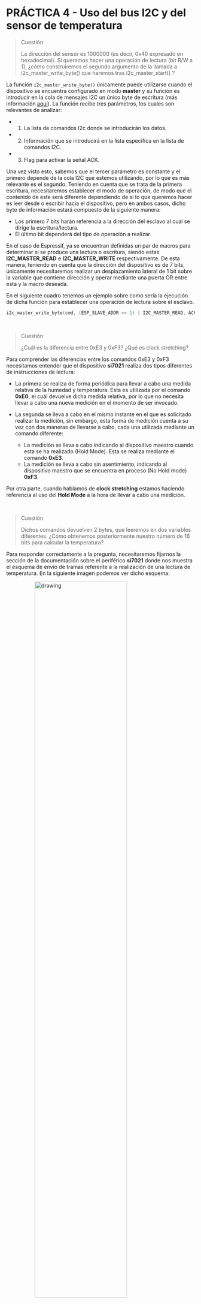 # PRÁCTICA 4 - Uso del bus I2C y del sensor de temperatura

>Cuestión
>
>La dirección del sensor es 1000000 (es decir, 0x40 expresado en hexadecimal). Si queremos hacer una operación de lectura (bit R/W a 1), ¿cómo construiremos el segundo argumento de la llamada a i2c_master_write_byte() que haremos tras i2c_master_start() ?

La función `i2c_master_write_byte()` únicamente puede utilizarse cuando el dispositivo se encuentra configurado en modo **master** y su función es introducir en la cola de mensajes I2C un único byte de escritura (más información [aquí](https://docs.espressif.com/projects/esp-idf/en/latest/esp32/api-reference/peripherals/i2c.html)). La función recibe tres parámetros, los cuales son relevantes de analizar:
 - 1) La lista de comandos I2c donde se introducirán los datos.
 - 2) Información que se introducirá en la lista especifica en la lista de comandos I2C.
 - 3) Flag para activar la señal ACK.

Una vez visto esto, sabemos que el tercer parámetro es constante y el primero depende de la cola I2C que estemos utilizando, por lo que es más relevante es el segundo. Teniendo en cuenta que se trata de la primera escritura, necesitaremos establecer el modo de operación, de modo que el contenido de este será diferente dependiendo de si lo que queremos hacer es leer desde o escribir hacia el dispositivo, pero en ambos casos, dicho byte de información estará compuesto de la siguiente manera:
 - Los primero 7 bits harán referencia a la dirección del esclavo al cual se dirige la escritura/lectura.
 - El último bit dependerá del tipo de operación a realizar.

En el caso de Espressif, ya se encuentran definidas un par de macros para determinar si se produce una lectura o escritura, siendo estas **I2C_MASTER_READ** e **I2C_MASTER_WRITE** respectivamente. De esta manera, teniendo en cuenta que la dirección del dispositivo es de 7 bits, únicamente necesitaremos realizar un desplazamiento lateral de 1 bit sobre la variable que contiene dirección y operar mediante una puerta OR entre esta y la macro deseada.

En el siguiente cuadro tenemos un ejemplo sobre como sería la ejecución de dicha función para establecer una operación de lectura sobre el esclavo.

```C
i2c_master_write_byte(cmd, (ESP_SLAVE_ADDR << 1) | I2C_MASTER_READ, ACK_EN);
```



<br />

>Cuestión
>
>¿Cuál es la diferencia entre 0xE3 y 0xF3? ¿Qué es clock stretching?


Para comprender las diferencias entre los comandos 0xE3 y 0xF3 necesitamos entender que el dispositivo **si7021** realiza dos tipos diferentes de instrucciones de lectura:

- La primera se realiza de forma periódica para llevar a cabo una medida relativa de la humedad y temperatura. Esta es utilizada por el comando **0xE0**, el cuál devuelve dicha medida relativa, por lo que no necesita llevar a cabo una nueva medición en el momento de ser invocado.

- La segunda se lleva a cabo en el mismo instante en el que es solicitado realizar la medición, sin embargo, esta forma de medición cuenta a su vez con dos maneras de llevarse a cabo, cada una utilizada mediante un comando diferente:
    - La medición se lleva a cabo indicando al dispositivo maestro cuando esta se ha realizado (Hold Mode). Esta se realiza mediante el comando **0xE3**.
    - La medición se lleva a cabo sin asentimiento, indicando al dispositivo maestro que se encuentra en proceso (No Hold mode) **0xF3**.

Por otra parte, cuando hablamos de **clock stretching** estamos haciendo referencia al uso del **Hold Mode** a la hora de llevar a cabo una medición.




<br />

>Cuestión
>
>Dichos comandos devuelven 2 bytes, que leeremos en dos variables diferentes. ¿Cómo obtenemos posteriormente nuestro número de 16 bits para calcular la temperatura?

Para responder correctamente a la pregunta, necesitaremos fijarnos la sección de la documentación sobre el periférico **si7021** donde nos muestra el esquema de envío de tramas referente a la realización de una lectura de temperatura. En la siguiente imagen podemos ver dicho esquema:

<img src="images/lecturaHumedad_tramas.png" alt="drawing" style="width:70%; 
    display: block;
    margin-left: auto;
    margin-right: auto;
    margin-top: 1%;
    margin-botton: 1%;
"/>

La primera parte de la cadena se corresponde con la conexión y el establecimiento del modo de lectura mediante la escritura en el dispositivo. Por el contrario si nos fijamos en los dos últimos mensajes enviados por el sistema esclavo, el cuál esta escrito en un color más claro, podemos ver que estos son llamados MS Byte (Most Significant) y LS Byte (Least Significant), los cuales corresponden con el bit de mayor y menor valor significativamente.

Una vez hemos obtenido ambos bytes de información, únicamente necesitaremos combinarlos en una variable de 16 bits y operar para obtener la temperatura en grados mediante la siguiente fórmula:

<img src="images/lecturaHumedad_formula.png" alt="drawing" style="width:70%; 
    display: block;
    margin-left: auto;
    margin-right: auto;
    margin-top: 1%;
    margin-botton: 1%;
"/>



<br />

## Ejercicio obligatorio - Uso de I2Ctools

>Ejercicio obligatorio
>
>Compila y prueba el ejemplo i2c_tools de la carpeta de ejemplos (examples/peripherals/i2c/i2c_tools). Conecta el sensor a los pines indicados por defecto (también a Vcc y a tierra) y ejecuta al comando i2cdetect. Prueba a los distintos comandos disponibles para tratar de leer información del sensor.

Para realizar el presente ejercicio, primero necesitaremos conectar el sensor **si7021** a los pines configurados por defecto dependiendo del SoC que estemos utilizando. Para esto podemos visualizar el fichero **README.md** del ejemplo, donde se nos indica cuales son las conexiones que deberemos llevar a cabo. En el siguiente cuadro podremos ver la configuración indicada:

```md

**Note:** The following pin assignments are used by default, you can change them with `i2cconfig` command at any time.

|                     | SDA    | SCL    | GND  | Other | VCC  |
| ------------------- | ------ | ------ | ---- | ----- | ---- |
| ESP32 I2C Master    | GPIO18 | GPIO19 | GND  | GND   | 3.3V |
| ESP32-S2 I2C Master | GPIO18 | GPIO19 | GND  | GND   | 3.3V |
| ESP32-S3 I2C Master | GPIO1  | GPIO2  | GND  | GND   | 3.3V |
| ESP32-C3 I2C Master | GPIO5  | GPIO6  | GND  | GND   | 3.3V |
| ESP32-C2 I2C Master | GPIO5  | GPIO6  | GND  | GND   | 3.3V |
| ESP32-H2 I2C Master | GPIO1  | GPIO2  | GND  | GND   | 3.3V |
| Sensor              | SDA    | SCL    | GND  | WAK   | VCC  |

**Note:** It is recommended to add external pull-up resistors for SDA/SCL pins to make the communication more stable, though the driver will enable internal pull-up resistors.
```

Una vez ejecutado el ejemplo, podremos ver un menú de opciones que nos muestras los diferentes comandos a poder utilizar. Lo primero será realizar una configuración del puerto I2C donde especifiquemos las conexiones que vamos a realizar mediante la instrucción `12cconfig`". En el siguiente cuadro tenemosS un ejemplo de configuración para nuestro SoC STM32:

```BASH
i2c-tools> i2cconfig --port=0 --sda=18 --scl=19 --freq=100000
```

Posteriormente utilizaremos la instrucción `i2cdetect`, cuyo propósito es escanear el bus I2C en busca de posibles dispositivos conectados al mismo. Como resultado obtenemos la siguiente salida en forma de cuadro, la cual nos indica que detecta un total de dos dispositivos, uno situado en la dirección 0x00 y otro en la dirección 0x40. Este último se trata de nuestro sensor de temperatura y humedad.

```BASH

i2c-tools> i2cdetect
     0  1  2  3  4  5  6  7  8  9  a  b  c  d  e  f
00: 00 -- -- -- -- -- -- -- -- -- -- -- -- -- -- -- 
10: -- -- -- -- -- -- -- -- -- -- -- -- -- -- -- -- 
20: -- -- -- -- -- -- -- -- -- -- -- -- -- -- -- -- 
30: -- -- -- -- -- -- -- -- -- -- -- -- -- -- -- -- 
40: 40 -- -- -- -- -- -- -- -- -- -- -- -- -- -- -- 
50: -- -- -- -- -- -- -- -- -- -- -- -- -- -- -- -- 
60: -- -- -- -- -- -- -- -- -- -- -- -- -- -- -- -- 
70: -- -- -- -- -- -- -- -- -- -- -- -- -- -- -- -- 
```

Una vez que ya conocemos la dirección del dispositivo, llevaremos a cabo una lectura de la temperatura medida por el mismo, la cual solicitaremos a través del acceso al registro 0xF3. Debemos tener en cuenta, que antes de poder realizar la lectura desde el dispositivo, necesitamos enviar un mensaje de escritura hacia el registro que queremos leer en cuestión. Esto quiere decir que deberemos realizar la siguientes secuencia:

 1) Mensaje de escritura hacia el registro ha leer sin ningún parámetro en el campo Valor.
 2) Mensaje de lectura del registro que queremos leer con una longitud lo suficientemente grande como para poder obtener toda la información necesaria (en nuestro caso 2).

```BASH
i2c-tools> i2cset -c 0x40 -r 0xF3
I (75432) cmd_i2ctools: Write OK
i2c-tools> i2cget -c 0x40 -l 2
0x65 0x44 
```

En este punto ya hemos obtenido los datos de lectura de temperatura llevados a cabo por el sensor, por lo que únicamente necesitaríamos operar con los mismos para poder llevar a cabo el cálculo de dicho valor en grados, utilizando para ello la formula indicada anteriormente.



<br />

### Verificación del CRC en el sensor si7021

>Ejercicio avanzado
>
>El sensor Si7021 permite el cálculo de un byte de checksum (CRC) para comprobar que no ha habido errores en el envío. Completa el código del componente para leer dicho byte y comprobar que no ha habido errores. Conviene leer la sección 5.1 y una librería para el cálculo de CRC como la ofrecida por BARR.


Para poder llevar a cabo el presente ejercicio vamos a utilizar tanto el componente **si7021** visto en prácticas anteriores como la librería de cálculo de CRC indicada en el enunciado. Por esto, el primer paso será crear un nuevo proyecto e integrar ambos componentes dentro del mismo, de manera que puedan ser  visibles el uso desde el otro y a su vez utilizados desde la función `app_main()`. En la siguiente imagen podemos ver la estructura general del proyecto:

<img src="images/estructura_checkCRC.png" alt="drawing" style="width:40%; 
    display: block;
    margin-left: auto;
    margin-right: auto;
    margin-top: 1%;
    margin-botton: 1%;
"/>

Una vez implementados todos los componentes, configuraremos el fichero **crc.h** para que en el momento de llevar a cabo el cálculo, este se realice de la misma manera que se desarrollo dentro del componente **si7021**, pudiendo ser así comparables. Debemos tener en cuenta la información que nos proporciona la guía del componente sobre el cálculo del crc:
 - El cálculo se produce de forma polinómica mediante la fórmula **x8 + x5 + x4 + 1**.
 - Se realiza una inicialización al valor **0x00**. 

 Teniendo esto en cuenta, la configuración llevada a cabo en dicho fichero será la siguiente:

 ```C
 #define CRC8


#if defined(CRC8)

typedef unsigned char  crc;

#define CRC_NAME			"CRC-8"
#define POLYNOMIAL			0x131
#define INITIAL_REMAINDER	0x0000
#define FINAL_XOR_VALUE		0x0000
#define REFLECT_DATA		FALSE
#define REFLECT_REMAINDER	FALSE
#define CHECK_VALUE			0x29B1
```

La verificación del crc obtenido se llevará a cabo en el componente **si7021**, donde se definirán nuevas funciones que tienen como objetivo llevar a cabo una lectura y realizar dicha comprobación. Además de esto, con el objetivo de poder mostrar los datos obtenidos y las operaciones con los mismos a nivel de bit, se han utilizado un par de funciones obtenidas desde el siguiente [enlace](https://jameshfisher.com/2017/02/23/printing-bits/), las cuales se ejecutarán mediante un modo *verbose*. En el siguiente cuadro podemos ver la operación con los datos dentro de dichas funciones en el fichero **si7021.h**:

```C
//****************************************************
// FUNCIONES AGREGADAS PARA REALIZAR EL CÁLCULO DE CRC
//****************************************************

void print_byte_as_bits(char val);
void print_bits(char * ty, char * val, unsigned char * bytes, size_t num_bytes);

esp_err_t readTemperature_withCRC(const i2c_port_t i2c_num, float *temperature, bool *crcResult, bool verboseFlag);
esp_err_t _getSensorReading_withCRC(const i2c_port_t i2c_num, const uint8_t command, float *output, bool *crcResult, bool verboseFlag, float (*fn)(const uint16_t));
```

El pinto interesante del ejercicio es la comprobación del código crc devuelto por el periférico, lo cual se lleva a cabo dentro de la función `_getSensorReading_withCRC()`, una vez se han llevado a cabo todos los pasos de tratamiento de datos que se incluye en la versión de la misma aportada por al biblioteca, es decir, la que lleva a cabo la lectura sin la comprobación del crc, `_getSensorReading()`.

En el siguiente cuadro podemos ver el procedimiento llevado a cabo para la verificación del crc y la impresión de los datos por pantalla del modo **verbose**
```C
    //Verificación del CRC
    unsigned char bytes2[] = {(unsigned char)buf[0], (unsigned char) buf[1]};
    crcInit();
    unsigned char resultCRC = crcSlow(bytes2, sizeof(bytes2)); 

    if(verboseFlag){
        printf("Datos obtenidos de la lectura:\n"); 
        SHOW(unsigned char, buf[0]);
        SHOW(unsigned char, buf[1]);
        SHOW(unsigned char, buf[2]);
        printf("\n"); 

        printf("Datos pasados al calculador de CRC:\n"); 
        SHOW(unsigned char, bytes2[0]);
        SHOW(unsigned char, bytes2[1]);
        printf("\n"); 

        printf("Datos de salida:\n"); 
        SHOW(uint8_t, buf[2]);
        SHOW(unsigned char, resultCRC);
    }

    if(resultCRC == buf[2]){
        *crcResult = true;
    }else{
        *crcResult = false;
    }

    return ESP_OK;
}
```

Por último desarrollaremos la función `app_main()` para que lleva a cabo lecturas de temperatura periódicas mediante el uso de un hilo, implementando la definición de variables globales que nos permitan decidir el periodo de lectura y el uso del modo verbose. En el siguiente cuadro podemos el desarrollo de la lectura periódica de temperatura:

```C
#define TIME_WAIT_TASK 2
#define VERBOSE_MODE 0

void taskShowTemperature();


void app_main(void)
{

    i2c_master_init();
    xTaskCreate(&taskShowTemperature, "taskShowTemperatura", 2048, NULL, 5, NULL);
}

void taskShowTemperature()
{

    float temperature = 0;
    bool crcResult = (VERBOSE_MODE);

    while (1)
    {
        temperature = 0;
        crcResult = false;
        readTemperature_withCRC(I2C_MASTER_NUM, &temperature, &crcResult, VERBOSE_MODE);
        printf("\nTemperatura %f  -  crcResult: %d\n\n\n", temperature, crcResult);
        vTaskDelay(TIME_WAIT_TASK * 1000 / portTICK_PERIOD_MS);
    }
    vTaskDelete(NULL);
}
```

Para finalizar, vamos a llevar a cabo dos ejecuciones, una sin el uso del modo verbose y otra con el mismo activado. En los siguientes cuadros podemos ver ambas salidas respectivamente:

```BASH
I (343) main_task: Calling app_main()
I (343) main_task: Returned from app_main()

Temperatura 25.780361  -  crcResult: true



Temperatura 25.812536  -  crcResult: true



Temperatura 25.801811  -  crcResult: true
```

```BASH
I (343) main_task: Calling app_main()
I (343) main_task: Returned from app_main()
Datos obtenidos de la lectura:
(  unsigned char)           buf[0] = [ 01101001 ]
(  unsigned char)           buf[1] = [ 11100100 ]
(  unsigned char)           buf[2] = [ 10010011 ]

Datos pasados al calculador de CRC:
(  unsigned char)        bytes2[0] = [ 01101001 ]
(  unsigned char)        bytes2[1] = [ 11100100 ]

Datos de salida:
(        uint8_t)           buf[2] = [ 10010011 ]
(  unsigned char)        resultCRC = [ 10010011 ]

Temperatura 25.833986  -  crcResult: true
```